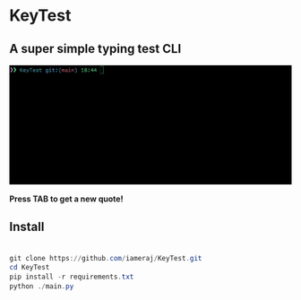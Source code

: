 # KeyTest

## A super simple typing test CLI

![KeyTest Interface](./demo.gif)

**Press TAB to get a new quote!**

## Install

```ps1

git clone https://github.com/iameraj/KeyTest.git
cd KeyTest
pip install -r requirements.txt
python ./main.py

```
